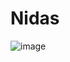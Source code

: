 # Nidas
![image](https://user-images.githubusercontent.com/73975100/130914307-9a837d2b-3379-4894-9433-5564935c7717.png)
